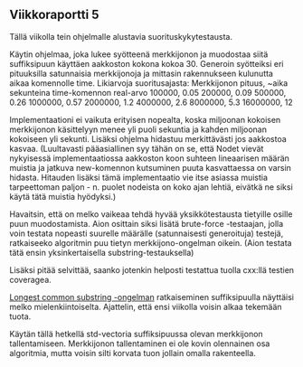 ## Viikkoraportti 5

Tällä viikolla tein ohjelmalle alustavia suorituskykytestausta.

Käytin ohjelmaa, joka lukee syötteenä merkkijonon ja muodostaa siitä suffiksipuun käyttäen aakkoston kokona kokoa 30.
Generoin syötteiksi eri pituuksilla satunnaisia merkkijonoja ja mittasin rakennukseen kulunutta aikaa komennolle time.
Likiarvoja suoritusajasta:
Merkkijonon pituus, ~aika sekunteina time-komennon real-arvo
100000, 0.05
200000, 0.09
500000, 0.26
1000000, 0.57
2000000, 1.2
4000000, 2.6
8000000, 5.3
16000000, 12

Implementaationi ei vaikuta erityisen nopealta, koska miljoonan kokoisen merkkijonon käsittelyyn menee yli puoli sekuntia ja kahden miljoonan kokoiseen yli sekunti. Lisäksi ohjelma hidastuu merkittävästi jos aakkostoa kasvaa. (Luultavasti pääasiallinen syy tähän on se, että Nodet vievät nykyisessä implementaatiossa aakkoston koon suhteen lineaarisen määrän muistia ja jatkuva new-komennon kutsuminen puuta kasvattaessa on varsin hidasta. Hitauden lisäksi tämä implementaatio vie itse asiassa muistia tarpeettoman paljon - n. puolet nodeista on koko ajan lehtiä, eivätkä ne siksi käytä tätä muistia hyödyksi.) 

Havaitsin, että on melko vaikeaa tehdä hyvää yksikkötestausta tietyille osille puun muodostamista. Aion osittain siksi lisätä brute-force -testaajan, jolla voin testata nopeasti suurelle määrälle (satunnaisesti generoituja) testejä, ratkaiseeko algoritmin puu tietyn merkkijono-ongelman oikein. (Aion testata tätä ensin yksinkertaisella substring-testauksella)

Lisäksi pitää selvittää, saanko jotenkin helposti testattua tuolla cxx:llä testien coveragea.

[Longest common substring -ongelman](https://en.wikipedia.org/wiki/Longest_common_substring_problem) ratkaiseminen suffiksipuulla näyttäisi melko mielenkiintoiselta. Ajattelin, että ensi viikolla voisin alkaa tekemään tuota.

Käytän tällä hetkellä std-vectoria suffiksipuussa olevan merkkijonon tallentamiseen. Merkkijonon tallentaminen ei ole kovin olennainen osa algoritmia, mutta voisin silti korvata tuon jollain omalla rakenteella.